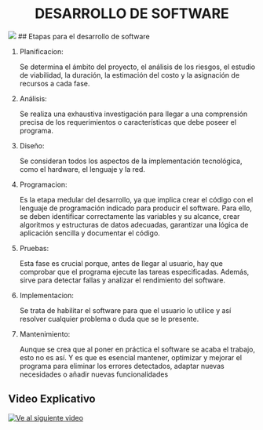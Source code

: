 <h1 align="center">DESARROLLO DE SOFTWARE</h1>
<img src="https://smartrural.net/wp-content/uploads/desarrollo-de-sotware-smartrural.png">
## Etapas para el desarrollo de software

1. Planificacion:

    Se determina el ámbito del proyecto, el análisis de los riesgos, el estudio de viabilidad, la duración, la estimación del costo y la asignación de recursos a cada fase. 
2. Análisis:

    Se realiza una exhaustiva investigación para llegar a una comprensión precisa de los requerimientos o características que debe poseer el programa. 
3. Diseño:

    Se consideran todos los aspectos de la implementación tecnológica, como el hardware, el lenguaje y la red. 

4. Programacion:

    Es la etapa medular del desarrollo, ya que implica crear el código con el lenguaje de programación indicado para producir el software. Para ello, se deben identificar correctamente las variables y su alcance, crear algoritmos y estructuras de datos adecuadas, garantizar una lógica de aplicación sencilla y documentar el código.

5. Pruebas:

    Esta fase es crucial porque, antes de llegar al usuario, hay que comprobar que el programa ejecute las tareas especificadas. Además, sirve para detectar fallas y analizar el rendimiento del software. 

6. Implementacion:

    Se trata de habilitar el software para que el usuario lo utilice y así resolver cualquier problema o duda que se le presente. 

7. Mantenimiento:

    Aunque se crea que al poner en práctica el software se acaba el trabajo, esto no es así. Y es que es esencial mantener, optimizar y mejorar el programa para eliminar los errores detectados, adaptar nuevas necesidades o añadir nuevas funcionalidades

## Video Explicativo
[![Ve al siguiente video](https://img.youtube.com/vi/s5ABwHaN7as/hqdefault.jpg)](https://www.youtube.com/watch?v=s5ABwHaN7as)




